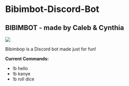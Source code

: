 # Bibimbot-Discord-Bot
## BIBIMBOT - made by Caleb &amp; Cynthia
<p align="left">
<img src =https://png.pngtree.com/png-clipart/20210526/ourlarge/pngtree-korean-food-stone-bibimbap-illustration-png-image_3348593.jpg/>
</p>
Bibimbop is a Discord bot made just for fun!

<b>Current Commands:</b>
* !b hello
* !b kanye
* !b roll dice